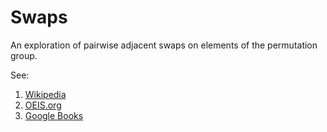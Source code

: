 # Swaps

An exploration of pairwise adjacent swaps on elements of the permutation group.

See:
1. [Wikipedia](https://en.wikipedia.org/wiki/Permutohedron)
2. [OEIS.org](https://oeis.org/A008302)
3. [Google Books](https://books.google.com/books?id=5RZbAAAAYAAJ&pg=PA454&lpg=PA454&dq=1,+6,+20,+49,+98,+169,+259,+359,+455,+531,+573,+573,+531,+455,+359,+259,+169,+98,+49,+20,+6,+1&source=bl&ots=Sr3NrSgmTH&sig=ytNOAiuIX4P1ux1_5TM9h4CfzEo&hl=en&sa=X&ved=0ahUKEwjjv8q62pHVAhUpllQKHWRVDSYQ6AEILDAB#v=onepage&q=1%2C%206%2C%2020%2C%2049%2C%2098%2C%20169%2C%20259%2C%20359%2C%20455%2C%20531%2C%20573%2C%20573%2C%20531%2C%20455%2C%20359%2C%20259%2C%20169%2C%2098%2C%2049%2C%2020%2C%206%2C%201&f=false)
